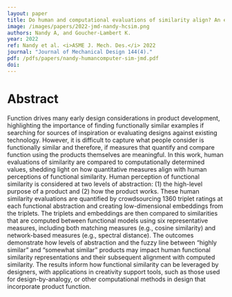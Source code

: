 ```yaml
---
layout: paper
title: Do human and computational evaluations of similarity align? An empirical study of product function
image: /images/papers/2022-jmd-nandy-hcsim.png
authors: Nandy A, and Goucher-Lambert K.
year: 2022
ref: Nandy et al. <i>ASME J. Mech. Des.</i> 2022
journal: "Journal of Mechanical Design 144(4)."
pdf: /pdfs/papers/nandy-humancomputer-sim-jmd.pdf
doi: 
---
```

		

# Abstract	

Function drives many early design considerations in product development, highlighting the importance of finding functionally similar examples if searching for sources of inspiration or evaluating designs against existing technology. However, it is difficult to capture what people consider is functionally similar and therefore, if measures that quantify and compare function using the products themselves are meaningful. In this work, human evaluations of similarity are compared to computationally determined values, shedding light on how quantitative measures align with human perceptions of functional similarity. Human perception of functional similarity is considered at two levels of abstraction: (1) the high-level purpose of a product and (2) how the product works. These human similarity evaluations are quantified by crowdsourcing 1360 triplet ratings at each functional abstraction and creating low-dimensional embeddings from the triplets. The triplets and embeddings are then compared to similarities that are computed between functional models using six representative measures, including both matching measures (e.g., cosine similarity) and network-based measures (e.g., spectral distance). The outcomes demonstrate how levels of abstraction and the fuzzy line between “highly similar” and “somewhat similar” products may impact human functional similarity representations and their subsequent alignment with computed similarity. The results inform how functional similarity can be leveraged by designers, with applications in creativity support tools, such as those used for design-by-analogy, or other computational methods in design that incorporate product function.
